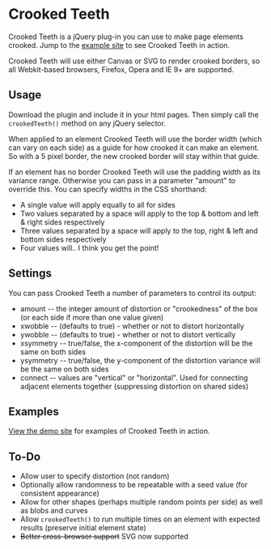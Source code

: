 Crooked Teeth
=============

Crooked Teeth is a jQuery plug-in you can use to make page elements crooked. Jump to the [example site](http://ansonparker.github.com/Crooked-Teeth) to see Crooked Teeth in action.

Crooked Teeth will use either Canvas or SVG to render crooked borders, so all Webkit-based browsers, Firefox, Opera and IE 9+ are supported.

Usage
-----

Download the plugin and include it in your html pages. Then simply call the `crookedTeeth()` method on any jQuery selector. 

When applied to an element Crooked Teeth will use the border width (which can vary on each side) as a guide for how crooked it can make an element. So with a 5 pixel border, the new crooked border will stay within that guide.

If an element has no border Crooked Teeth will use the padding width as its variance range. Otherwise you can pass in a parameter "amount" to override this. You can specify widths in the CSS shorthand:

* A single value will apply equally to all for sides
* Two values separated by a space will apply to the top & bottom and left & right sides respectively
* Three values separated by a space will apply to the top, right & left and bottom sides respectively
* Four values will.. I think you get the point!

Settings
--------

You can pass Crooked Teeth a number of parameters to control its output:

* amount -- the integer amount of distortion or "crookedness" of the box (or each side if more than one value given)
* xwobble -- (defaults to true) - whether or not to distort horizontally
* ywobble -- (defaults to true) - whether or not to distort vertically
* xsymmetry -- true/false, the x-component of the distortion will be the same on both sides
* ysymmetry -- true/false, the y-component of the distortion variance will be the same on both sides
* connect -- values are "vertical" or "horizontal". Used for connecting adjacent elements together (suppressing distortion on shared sides)

Examples
--------

[View the demo site](http://ansonparker.github.com/Crooked-Teeth) for examples of Crooked Teeth in action.

To-Do
-----

* Allow user to specify distortion (not random)
* Optionally allow randomness to be repeatable with a seed value (for consistent appearance)
* Allow for other shapes (perhaps multiple random points per side) as well as blobs and curves
* Allow `crookedTeeth()` to run multiple times on an element with expected results (preserve initial element state)
* ~~Better cross-browser support~~ SVG now supported
